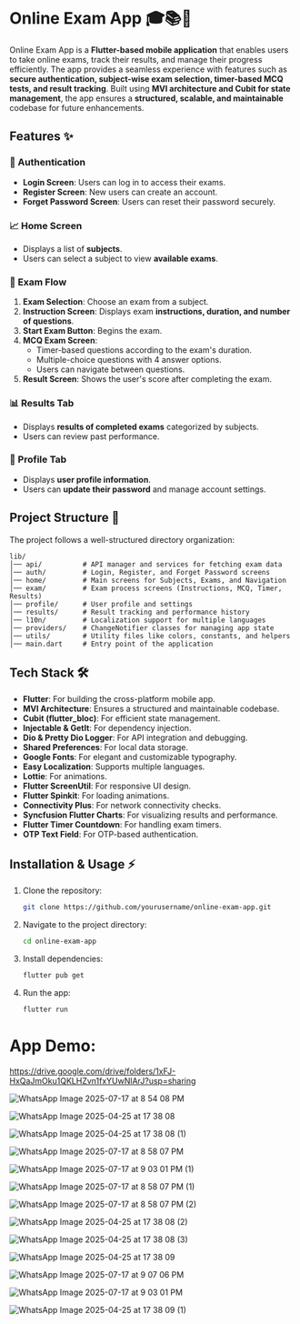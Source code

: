 # Online Exam App 🎓📚📓

Online Exam App is a **Flutter-based mobile application** that enables users to take online exams, track their results, and manage their progress efficiently. The app provides a seamless experience with features such as **secure authentication, subject-wise exam selection, timer-based MCQ tests, and result tracking**. Built using **MVI architecture and Cubit for state management**, the app ensures a **structured, scalable, and maintainable** codebase for future enhancements.

## Features ✨

### 🔐 Authentication
- **Login Screen**: Users can log in to access their exams.
- **Register Screen**: New users can create an account.
- **Forget Password Screen**: Users can reset their password securely.

### 📈 Home Screen
- Displays a list of **subjects**.
- Users can select a subject to view **available exams**.

### 📖 Exam Flow
1. **Exam Selection**: Choose an exam from a subject.
2. **Instruction Screen**: Displays exam **instructions, duration, and number of questions**.
3. **Start Exam Button**: Begins the exam.
4. **MCQ Exam Screen**:
   - Timer-based questions according to the exam's duration.
   - Multiple-choice questions with 4 answer options.
   - Users can navigate between questions.
5. **Result Screen**: Shows the user's score after completing the exam.

### 📊 Results Tab
- Displays **results of completed exams** categorized by subjects.
- Users can review past performance.

### 👤 Profile Tab
- Displays **user profile information**.
- Users can **update their password** and manage account settings.

## Project Structure 📂

The project follows a well-structured directory organization:

```
lib/
│── api/          # API manager and services for fetching exam data
│── auth/         # Login, Register, and Forget Password screens
│── home/         # Main screens for Subjects, Exams, and Navigation
│── exam/         # Exam process screens (Instructions, MCQ, Timer, Results)
│── profile/      # User profile and settings
│── results/      # Result tracking and performance history
│── l10n/         # Localization support for multiple languages
│── providers/    # ChangeNotifier classes for managing app state
│── utils/        # Utility files like colors, constants, and helpers
│── main.dart     # Entry point of the application
```

## Tech Stack 🛠️
- **Flutter**: For building the cross-platform mobile app.
- **MVI Architecture**: Ensures a structured and maintainable codebase.
- **Cubit (flutter_bloc)**: For efficient state management.
- **Injectable & GetIt**: For dependency injection.
- **Dio & Pretty Dio Logger**: For API integration and debugging.
- **Shared Preferences**: For local data storage.
- **Google Fonts**: For elegant and customizable typography.
- **Easy Localization**: Supports multiple languages.
- **Lottie**: For animations.
- **Flutter ScreenUtil**: For responsive UI design.
- **Flutter Spinkit**: For loading animations.
- **Connectivity Plus**: For network connectivity checks.
- **Syncfusion Flutter Charts**: For visualizing results and performance.
- **Flutter Timer Countdown**: For handling exam timers.
- **OTP Text Field**: For OTP-based authentication.

## Installation & Usage ⚡

1. Clone the repository:
   ```sh
   git clone https://github.com/yourusername/online-exam-app.git
   ```

2. Navigate to the project directory:
   ```sh
   cd online-exam-app
   ```

3. Install dependencies:
   ```sh
   flutter pub get
   ```

4. Run the app:
   ```sh
   flutter run
   ```

# App Demo:
https://drive.google.com/drive/folders/1xFJ-HxQaJmOku1QKLHZvn1fxYUwNlArJ?usp=sharing

![WhatsApp Image 2025-07-17 at 8 54 08 PM](https://github.com/user-attachments/assets/3787fcad-ef64-4f12-8e48-86b1c3f362cb)

![WhatsApp Image 2025-04-25 at 17 38 08](https://github.com/user-attachments/assets/fc57a80d-b184-4285-b4e4-c89a8cc4febd)

![WhatsApp Image 2025-04-25 at 17 38 08 (1)](https://github.com/user-attachments/assets/380ba068-b409-48f8-97b1-873e7c00eaab)

![WhatsApp Image 2025-07-17 at 8 58 07 PM](https://github.com/user-attachments/assets/109321c9-071a-4d03-840e-b57e8de4ee50)

![WhatsApp Image 2025-07-17 at 9 03 01 PM (1)](https://github.com/user-attachments/assets/4c14220e-7b0c-46cc-a2ad-4490e95f5321)

![WhatsApp Image 2025-07-17 at 8 58 07 PM (1)](https://github.com/user-attachments/assets/4b5c7ea3-9543-41b4-bc85-2c9dbfd71c97)

![WhatsApp Image 2025-07-17 at 8 58 07 PM (2)](https://github.com/user-attachments/assets/413f53d2-3dc2-4d43-b58e-2b0451aa8cf5)

![WhatsApp Image 2025-04-25 at 17 38 08 (2)](https://github.com/user-attachments/assets/2a317825-2802-4abc-be4e-0aa2792507fd)

![WhatsApp Image 2025-04-25 at 17 38 08 (3)](https://github.com/user-attachments/assets/7a01e77e-ff66-46f6-acd7-fc524a4a7621)

![WhatsApp Image 2025-04-25 at 17 38 09](https://github.com/user-attachments/assets/01e5cac8-2a32-4f78-8b48-7d2364743e4c)

![WhatsApp Image 2025-07-17 at 9 07 06 PM](https://github.com/user-attachments/assets/e82de79b-3953-48e4-a90e-9e7a40b4906f)

![WhatsApp Image 2025-07-17 at 9 03 01 PM](https://github.com/user-attachments/assets/c5753ef8-c904-4faa-9c6a-aa648800b9b3)

![WhatsApp Image 2025-04-25 at 17 38 09 (1)](https://github.com/user-attachments/assets/68a14385-4cbc-4bee-90ad-f2c255580f43)
